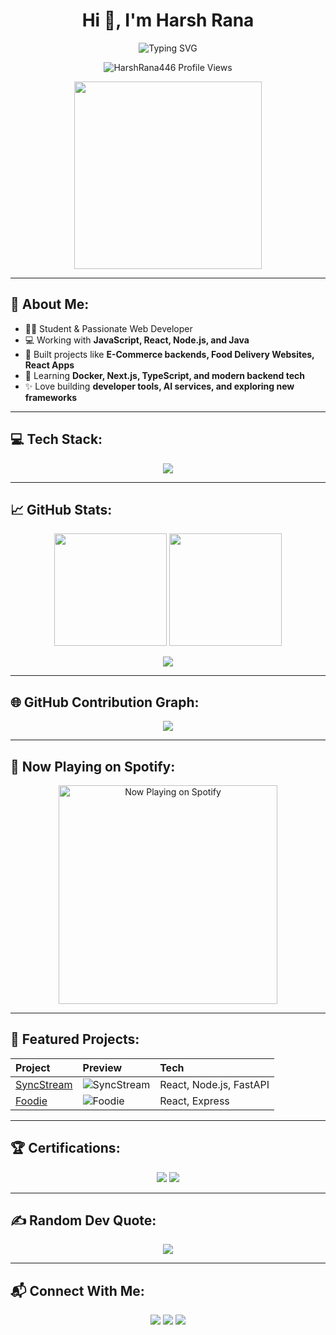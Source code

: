 <h1 align="center">Hi 👋, I'm Harsh Rana</h1>

<p align="center">
  <img src="https://readme-typing-svg.herokuapp.com?font=Fira+Code&size=26&duration=3000&pause=500&color=38BDF8&vCenter=true&width=500&lines=Student+%7C+Web+Developer+%7C+Open+Source+Enthusiast;React+%7C+Node+%7C+JavaScript+Lover;Turning+Ideas+Into+Cool+Web+Apps+%F0%9F%9A%80" alt="Typing SVG" />
</p>

<p align="center">
  <img src="https://komarev.com/ghpvc/?username=HarshRana446&label=Profile%20views&color=blueviolet&style=flat" alt="HarshRana446 Profile Views" />
</p>

<p align="center">
  <img src="https://media.giphy.com/media/ZVik7pBtu9dNS/giphy.gif" width="300" />
</p>

---

## 🚀 About Me:
- 👨‍💻 Student & Passionate Web Developer
- 💻 Working with **JavaScript, React, Node.js, and Java**
- 🚀 Built projects like **E-Commerce backends, Food Delivery Websites, React Apps**
- 🌱 Learning **Docker, Next.js, TypeScript, and modern backend tech**
- ✨ Love building **developer tools, AI services, and exploring new frameworks**

---

## 💻 Tech Stack:

<p align="center">
  <img src="https://skillicons.dev/icons?i=js,react,nodejs,java,html,css,mongodb,mysql,firebase,git,github,figma,docker&theme=light" />
</p>

---

## 📈 GitHub Stats:

<p align="center">
  <img src="https://github-readme-stats.vercel.app/api?username=HarshRana446&show_icons=true&theme=radical&hide_border=false&count_private=true" height="180"/>
  <img src="https://github-readme-streak-stats.herokuapp.com/?user=HarshRana446&theme=radical&hide_border=false" height="180"/>
</p>

<p align="center">
  <img src="https://github-readme-stats.vercel.app/api/top-langs/?username=HarshRana446&layout=compact&theme=radical&hide_border=false" />
</p>

---

## 🌐 GitHub Contribution Graph:

<p align="center">
  <img src="https://github-contribution-graph.ezzy.dev/api?username=HarshRana446&theme=radical&area=true&hide_border=true" />
</p>

---

## 🎵 Now Playing on Spotify:

<p align="center">
  <img src="https://spotify-now-playing-readme.vercel.app/api/spotify" alt="Now Playing on Spotify" width="350" />
</p>

---

## 📌 Featured Projects:

| Project | Preview | Tech |
|:-----------------|:-------------|:-----------|
| [SyncStream](https://github.com/HarshRana446/SyncStream) | ![SyncStream](https://github-readme-stats.vercel.app/api/pin/?username=HarshRana446&repo=SyncStream&theme=radical) | React, Node.js, FastAPI |
| [Foodie](https://github.com/HarshRana446/Foodie) | ![Foodie](https://github-readme-stats.vercel.app/api/pin/?username=HarshRana446&repo=Foodie&theme=radical) | React, Express |

---

## 🏆 Certifications:

<p align="center">
  <img src="https://img.shields.io/badge/Google%20Cloud-Fundamentals-blue?style=for-the-badge&logo=google-cloud" />
  <img src="https://img.shields.io/badge/FreeCodeCamp-Web%20Development-brightgreen?style=for-the-badge&logo=freecodecamp" />
</p>

---

## ✍️ Random Dev Quote:

<p align="center">
  <img src="https://quotes-github-readme.vercel.app/api?type=horizontal&theme=radical"/>
</p>

---

## 📬 Connect With Me:

<p align="center">
  <a href="https://instagram.com/harsh._.ranaa_" target="_blank"><img src="https://img.shields.io/badge/-Instagram-E4405F?style=for-the-badge&logo=instagram&logoColor=white"/></a>
  <a href="mailto:ranaharsh669@gmail.com"><img src="https://img.shields.io/badge/-Email-D14836?style=for-the-badge&logo=gmail&logoColor=white"/></a>
  <a href="https://github.com/HarshRana446" target="_blank"><img src="https://img.shields.io/badge/-GitHub-181717?style=for-the-badge&logo=github&logoColor=white"/></a>
</p>
